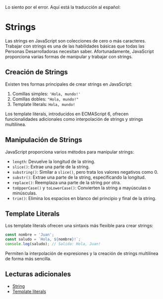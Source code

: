 Lo siento por el error. Aquí está la traducción al español:

# Strings

Las strings en JavaScript son colecciones de cero o más caracteres. Trabajar con strings es una de las habilidades básicas que todas las Personas Desarrolladoras necesitan saber. Afortunadamente, JavaScript proporciona varias formas de manipular y trabajar con strings.

## Creación de Strings

Existen tres formas principales de crear strings en JavaScript:

1. Comillas simples: `'Hola, mundo!'`
2. Comillas dobles: `"Hola, mundo!"`
3. Template literals: ```Hola, mundo!```

Los template literals, introducidos en ECMAScript 6, ofrecen funcionalidades adicionales como interpolación de strings y strings multilínea.

## Manipulación de Strings

JavaScript proporciona varios métodos para manipular strings:

- `length`: Devuelve la longitud de la string.
- `slice()`: Extrae una parte de la string.
- `substring()`: Similar a `slice()`, pero trata los valores negativos como 0.
- `substr()`: Extrae una parte de la string, especificando la longitud.
- `replace()`: Reemplaza una parte de la string por otra.
- `toUpperCase()` y `toLowerCase()`: Convierten la string a mayúsculas o minúsculas.
- `trim()`: Elimina los espacios en blanco del principio y final de la string.

## Template Literals

Los template literals ofrecen una sintaxis más flexible para crear strings:

```javascript
const nombre = 'Juan';
const saludo = `Hola, ${nombre}!`;
console.log(saludo); // Salida: Hola, Juan!
```

Permiten la interpolación de expresiones y la creación de strings multilínea de forma más sencilla.

## Lecturas adicionales

- [String](https://developer.mozilla.org/es/docs/Web/JavaScript/Reference/Global_Objects/String)
- [Template literals](https://developer.mozilla.org/es/docs/Web/JavaScript/Reference/Template_literals)
